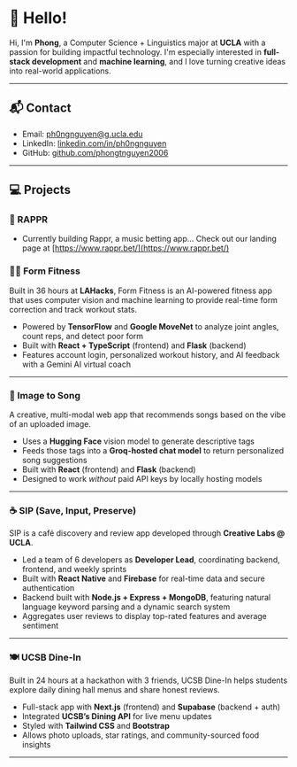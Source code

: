 # 👋 Hello!

Hi, I'm **Phong**, a Computer Science + Linguistics major at **UCLA** with a passion for building impactful technology. I'm especially interested in **full-stack development** and **machine learning**, and I love turning creative ideas into real-world applications.

---

## 📬 Contact

- Email: [ph0ngnguyen@g.ucla.edu](mailto:ph0ngnguyen@g.ucla.edu)  
- LinkedIn: [linkedin.com/in/ph0ngnguyen](https://www.linkedin.com/in/ph0ngnguyen)  
- GitHub: [github.com/phongtnguyen2006](https://github.com/phongtnguyen2006)

---

## 💻 Projects

### 🪏 RAPPR
- Currently building Rappr, a music betting app... Check out our landing page at [https://www.rappr.bet/](https://www.rappr.bet/)


### 🏋️‍♂️ Form Fitness

Built in 36 hours at **LAHacks**, Form Fitness is an AI-powered fitness app that uses computer vision and machine learning to provide real-time form correction and track workout stats.

- Powered by **TensorFlow** and **Google MoveNet** to analyze joint angles, count reps, and detect poor form  
- Built with **React + TypeScript** (frontend) and **Flask** (backend)  
- Features account login, personalized workout history, and AI feedback with a Gemini AI virtual coach  

---

### 🎵 Image to Song

A creative, multi-modal web app that recommends songs based on the vibe of an uploaded image.

- Uses a **Hugging Face** vision model to generate descriptive tags  
- Feeds those tags into a **Groq-hosted chat model** to return personalized song suggestions  
- Built with **React** (frontend) and **Flask** (backend)  
- Designed to work *without* paid API keys by locally hosting models  

---

### ☕ SIP (Save, Input, Preserve)

SIP is a café discovery and review app developed through **Creative Labs @ UCLA**.

- Led a team of 6 developers as **Developer Lead**, coordinating backend, frontend, and weekly sprints  
- Built with **React Native** and **Firebase** for real-time data and secure authentication  
- Backend built with **Node.js + Express + MongoDB**, featuring natural language keyword parsing and a dynamic search system  
- Aggregates user reviews to display top-rated features and average sentiment  

---

### 🍽️ UCSB Dine-In

Built in 24 hours at a hackathon with 3 friends, UCSB Dine-In helps students explore daily dining hall menus and share honest reviews.

- Full-stack app with **Next.js** (frontend) and **Supabase** (backend + auth)  
- Integrated **UCSB’s Dining API** for live menu updates  
- Styled with **Tailwind CSS** and **Bootstrap**  
- Allows photo uploads, star ratings, and community-sourced food insights  

---
